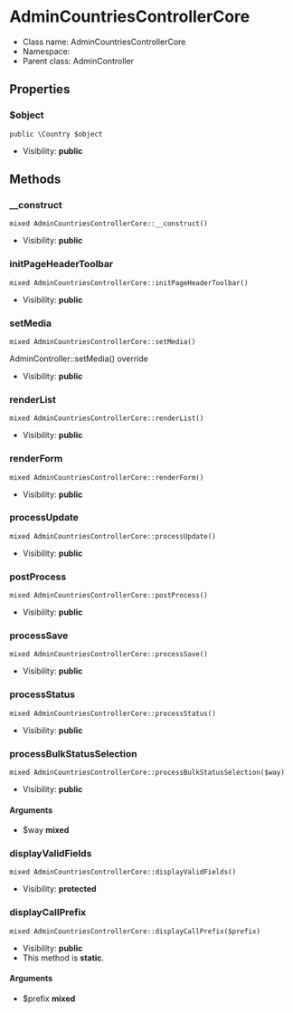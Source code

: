 AdminCountriesControllerCore
===============






* Class name: AdminCountriesControllerCore
* Namespace: 
* Parent class: AdminController





Properties
----------


### $object

    public \Country $object





* Visibility: **public**


Methods
-------


### __construct

    mixed AdminCountriesControllerCore::__construct()





* Visibility: **public**




### initPageHeaderToolbar

    mixed AdminCountriesControllerCore::initPageHeaderToolbar()





* Visibility: **public**




### setMedia

    mixed AdminCountriesControllerCore::setMedia()

AdminController::setMedia() override



* Visibility: **public**




### renderList

    mixed AdminCountriesControllerCore::renderList()





* Visibility: **public**




### renderForm

    mixed AdminCountriesControllerCore::renderForm()





* Visibility: **public**




### processUpdate

    mixed AdminCountriesControllerCore::processUpdate()





* Visibility: **public**




### postProcess

    mixed AdminCountriesControllerCore::postProcess()





* Visibility: **public**




### processSave

    mixed AdminCountriesControllerCore::processSave()





* Visibility: **public**




### processStatus

    mixed AdminCountriesControllerCore::processStatus()





* Visibility: **public**




### processBulkStatusSelection

    mixed AdminCountriesControllerCore::processBulkStatusSelection($way)





* Visibility: **public**


#### Arguments
* $way **mixed**



### displayValidFields

    mixed AdminCountriesControllerCore::displayValidFields()





* Visibility: **protected**




### displayCallPrefix

    mixed AdminCountriesControllerCore::displayCallPrefix($prefix)





* Visibility: **public**
* This method is **static**.


#### Arguments
* $prefix **mixed**


